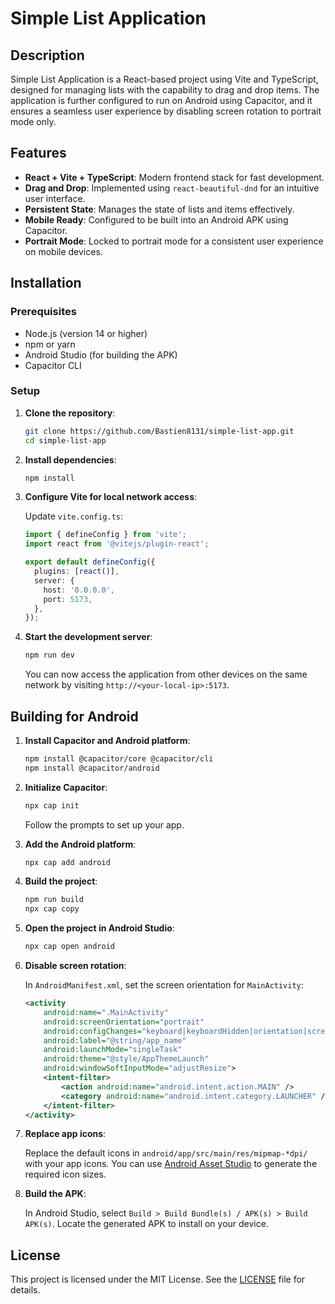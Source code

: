# Simple List Application

## Description

Simple List Application is a React-based project using Vite and TypeScript, designed for managing lists with the capability to drag and drop items. The application is further configured to run on Android using Capacitor, and it ensures a seamless user experience by disabling screen rotation to portrait mode only.

## Features

- **React + Vite + TypeScript**: Modern frontend stack for fast development.
- **Drag and Drop**: Implemented using `react-beautiful-dnd` for an intuitive user interface.
- **Persistent State**: Manages the state of lists and items effectively.
- **Mobile Ready**: Configured to be built into an Android APK using Capacitor.
- **Portrait Mode**: Locked to portrait mode for a consistent user experience on mobile devices.

## Installation

### Prerequisites

- Node.js (version 14 or higher)
- npm or yarn
- Android Studio (for building the APK)
- Capacitor CLI

### Setup

1. **Clone the repository**:

    ```bash
    git clone https://github.com/Bastien8131/simple-list-app.git
    cd simple-list-app
    ```

2. **Install dependencies**:

    ```bash
    npm install
    ```

3. **Configure Vite for local network access**:

    Update `vite.config.ts`:

    ```ts
    import { defineConfig } from 'vite';
    import react from '@vitejs/plugin-react';

    export default defineConfig({
      plugins: [react()],
      server: {
        host: '0.0.0.0',
        port: 5173,
      },
    });
    ```

4. **Start the development server**:

    ```bash
    npm run dev
    ```

    You can now access the application from other devices on the same network by visiting `http://<your-local-ip>:5173`.

## Building for Android

1. **Install Capacitor and Android platform**:

    ```bash
    npm install @capacitor/core @capacitor/cli
    npm install @capacitor/android
    ```

2. **Initialize Capacitor**:

    ```bash
    npx cap init
    ```

    Follow the prompts to set up your app.

3. **Add the Android platform**:

    ```bash
    npx cap add android
    ```

4. **Build the project**:

    ```bash
    npm run build
    npx cap copy
    ```

5. **Open the project in Android Studio**:

    ```bash
    npx cap open android
    ```

6. **Disable screen rotation**:

    In `AndroidManifest.xml`, set the screen orientation for `MainActivity`:

    ```xml
    <activity
        android:name=".MainActivity"
        android:screenOrientation="portrait"
        android:configChanges="keyboard|keyboardHidden|orientation|screenSize"
        android:label="@string/app_name"
        android:launchMode="singleTask"
        android:theme="@style/AppThemeLaunch"
        android:windowSoftInputMode="adjustResize">
        <intent-filter>
            <action android:name="android.intent.action.MAIN" />
            <category android:name="android.intent.category.LAUNCHER" />
        </intent-filter>
    </activity>
    ```

7. **Replace app icons**:

    Replace the default icons in `android/app/src/main/res/mipmap-*dpi/` with your app icons. You can use [Android Asset Studio](https://romannurik.github.io/AndroidAssetStudio/icons-launcher.html) to generate the required icon sizes.

8. **Build the APK**:

    In Android Studio, select `Build > Build Bundle(s) / APK(s) > Build APK(s)`. Locate the generated APK to install on your device.

## License

This project is licensed under the MIT License. See the [LICENSE](LICENSE) file for details.

